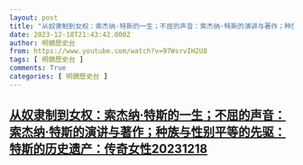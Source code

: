 ```yaml
---
layout: post
title: "从奴隶制到女权：索杰纳·特斯的一生；不屈的声音：索杰纳·特斯的演讲与著作；种族与性别平等的先驱：特斯的历史遗产：传奇女性20231218"
date: 2023-12-18T21:43:42.000Z
author: 明鏡歷史台
from: https://www.youtube.com/watch?v=97WsrvIH2U8
tags: [ 明鏡歷史台 ]
comments: True
categories: [ 明鏡歷史台 ]
---
```

<!--1702935822000-->
[从奴隶制到女权：索杰纳·特斯的一生；不屈的声音：索杰纳·特斯的演讲与著作；种族与性别平等的先驱：特斯的历史遗产：传奇女性20231218](https://www.youtube.com/watch?v=97WsrvIH2U8)
------

<div>

</div>
